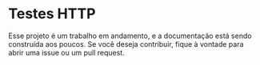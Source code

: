 # Testes HTTP 

Esse projeto é um trabalho em andamento, e a documentação está sendo construída aos poucos. Se você deseja contribuir, fique à vontade para abrir uma issue ou um pull request.